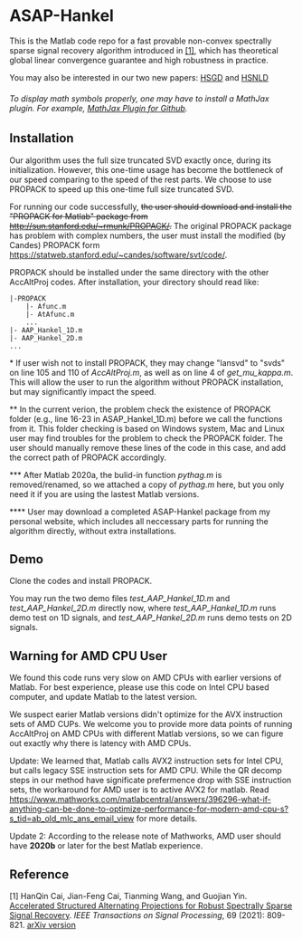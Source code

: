 # ASAP-Hankel
This is the Matlab code repo for a fast provable non-convex spectrally sparse signal recovery algorithm introduced in <a href=https://doi.org/10.1109/TSP.2021.3049618>[1]</a>, which has theoretical global linear convergence guarantee and high robustness in practice. 

You may also be interested in our two new papers: <a href=https://github.com/caesarcai/HSGD>HSGD</a> and <a href=https://github.com/caesarcai/HSNLD>HSNLD</a>

###### To display math symbols properly, one may have to install a MathJax plugin. For example, [MathJax Plugin for Github](https://chrome.google.com/webstore/detail/mathjax-plugin-for-github/ioemnmodlmafdkllaclgeombjnmnbima?hl=en).


## Installation
Our algorithm uses the full size truncated SVD exactly once, during its initialization. However, this one-time usage has become the bottleneck of our speed comparing to the speed of the rest parts. We choose to use PROPACK to speed up this one-time full size truncated SVD. 

For running our code successfully, ~~the user should download and install the "PROPACK for Matlab" package from http://sun.stanford.edu/~rmunk/PROPACK/.~~ The original PROPACK package has problem with complex numbers, the user must install the modified (by Candes) PROPACK form https://statweb.stanford.edu/~candes/software/svt/code/.  

PROPACK should be installed under the same directory with the other AccAltProj codes. After installation, your directory should read like:
```
|-PROPACK
	|- Afunc.m
 	|- AtAfunc.m
	...
|- AAP_Hankel_1D.m
|- AAP_Hankel_2D.m
...
```
  
\*  If user wish not to install PROPACK, they may change "lansvd" to "svds" on line 105 and 110 of *AccAltProj.m*, as well as on line 4 of *get_mu_kappa.m*. This will allow the user to run the algorithm without PROPACK installation, but may significantly impact the speed.

\*\* In the current verion, the problem check the existence of PROPACK folder (e.g., line 16-23 in ASAP_Hankel_1D.m) before we call the functions from it. This folder checking is based on Windows system, Mac and Linux user may find troubles for the problem to check the PROPACK folder. The user should manually remove these lines of the code in this case, and add the correct path of PROPACK accordingly.  

\*\*\* After Matlab 2020a, the bulid-in function *pythag.m* is removed/renamed, so we attached a copy of *pythag.m* here, but you only need it if you are using the lastest Matlab versions.

\*\*\*\* User may download a completed ASAP-Hankel package from my personal website, which includes all neccessary parts for running the algorithm directly, without extra installations.

## Demo
Clone the codes and install PROPACK.

You may run the two demo files *test_AAP_Hankel_1D.m* and *test_AAP_Hankel_2D.m* directly now, where *test_AAP_Hankel_1D.m* runs demo test on 1D signals, and *test_AAP_Hankel_2D.m* runs demo tests on 2D signals.

## Warning for AMD CPU User
We found this code runs very slow on AMD CPUs with earlier versions of Matlab. For best experience, please use this code on Intel CPU based computer, and update Matlab to the latest version.

We suspect earier Matlab versions didn't optimize for the AVX instruction sets of AMD CUPs. We welcome you to provide more data points of running AccAltProj on AMD CPUs with different Matlab versions, so we can figure out exactly why there is latency with AMD CPUs. 

Update: We learned that, Matlab calls AVX2 instruction sets for Intel CPU, but calls legacy SSE instruction sets for AMD CPU. While the QR decomp steps in our method have significate prefermence drop with SSE instruction sets, the workaround for AMD user is to active AVX2 for matlab. Read https://www.mathworks.com/matlabcentral/answers/396296-what-if-anything-can-be-done-to-optimize-performance-for-modern-amd-cpu-s?s_tid=ab_old_mlc_ans_email_view for more details.

Update 2: According to the release note of Mathworks, AMD user should have **2020b** or later for the best Matlab experience. 


## Reference
[1] HanQin Cai, Jian-Feng Cai, Tianming Wang, and Guojian Yin. <a href=https://doi.org/10.1109/TSP.2021.3049618>Accelerated Structured Alternating Projections for Robust Spectrally Sparse Signal Recovery</a>. *IEEE Transactions on Signal Processing*, 69 (2021): 809-821. 
<a href=https://arxiv.org/pdf/1910.05859>arXiv version</a>

